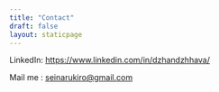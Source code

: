 ```yaml
---
title: "Contact"
draft: false
layout: staticpage
---
```

LinkedIn: https://www.linkedin.com/in/dzhandzhhava/

Mail me : seinarukiro@gmail.com

